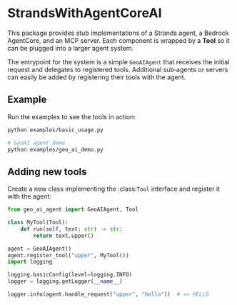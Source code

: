 # StrandsWithAgentCoreAI

This package provides stub implementations of a Strands agent, a Bedrock
AgentCore, and an MCP server.  Each component is wrapped by a **Tool** so it can
be plugged into a larger agent system.

The entrypoint for the system is a simple `GeoAIAgent` that receives the
initial request and delegates to registered tools.  Additional sub‑agents or
servers can easily be added by registering their tools with the agent.

## Example
Run the examples to see the tools in action:

```bash
python examples/basic_usage.py

# GeoAI agent demo
python examples/geo_ai_demo.py
```

## Adding new tools

Create a new class implementing the :class:`Tool` interface and register it
with the agent:

```python
from geo_ai_agent import GeoAIAgent, Tool

class MyTool(Tool):
    def run(self, text: str) -> str:
        return text.upper()

agent = GeoAIAgent()
agent.register_tool("upper", MyTool())
import logging

logging.basicConfig(level=logging.INFO)
logger = logging.getLogger(__name__)

logger.info(agent.handle_request("upper", "hello"))  # => HELLO
```
